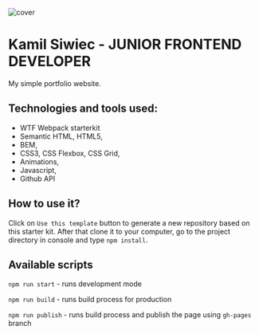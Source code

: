 ![cover](https://Kamil-Siwiec.github.io/og.png)

# Kamil Siwiec - JUNIOR FRONTEND DEVELOPER 

My simple portfolio website.

## Technologies and tools used:
- WTF Webpack starterkit
- Semantic HTML, HTML5,
- BEM,
- CSS3, CSS Flexbox, CSS Grid,
- Animations,
- Javascript,
- Github API

## How to use it?

Click on `Use this template` button to generate a new repository based on this starter kit. After that clone it to your computer, go to the project directory in console and type `npm install`.

## Available scripts

`npm run start` - runs development mode

`npm run build` - runs build process for production

`npm run publish` - runs build process and publish the page using `gh-pages` branch

